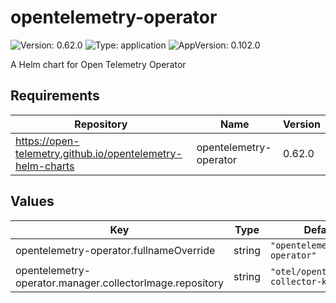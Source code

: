 # opentelemetry-operator

![Version: 0.62.0](https://img.shields.io/badge/Version-0.62.0-informational?style=flat-square) ![Type: application](https://img.shields.io/badge/Type-application-informational?style=flat-square) ![AppVersion: 0.102.0](https://img.shields.io/badge/AppVersion-0.102.0-informational?style=flat-square)

A Helm chart for Open Telemetry Operator

## Requirements

| Repository | Name | Version |
|------------|------|---------|
| https://open-telemetry.github.io/opentelemetry-helm-charts | opentelemetry-operator | 0.62.0 |

## Values

| Key | Type | Default | Description |
|-----|------|---------|-------------|
| opentelemetry-operator.fullnameOverride | string | `"opentelemetry-operator"` |  |
| opentelemetry-operator.manager.collectorImage.repository | string | `"otel/opentelemetry-collector-k8s"` |  |

